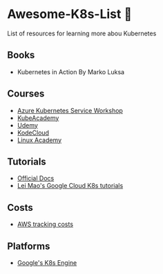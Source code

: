 # Awesome-K8s-List 🦄
List of resources for learning more abou Kubernetes 

## Books
- Kubernetes in Action By Marko Luksa

## Courses
- [Azure Kubernetes Service Workshop](https://docs.microsoft.com/en-us/learn/modules/aks-workshop/)
- [KubeAcademy](https://kube.academy/)
- [Udemy](https://www.udemy.com/user/mumshad-mannambeth/)
- [KodeCloud](https://kodekloud.com/courses)
- [Linux Academy](https://linuxacademy.com/course/certified-kubernetes-application-developer-ckad/)

## Tutorials
- [Official Docs](https://kubernetes.io/docs/tutorials/)
- [Lei Mao's Google Cloud K8s tutorials](https://leimao.github.io/blog/Google-Cloud-Kubernetes-Tutorial/)

## Costs
- [AWS tracking costs](https://aws.amazon.com/blogs/containers/how-to-track-costs-in-multi-tenant-amazon-eks-clusters-using-kubecost/)

## Platforms
- [Google's K8s Engine](https://cloud.google.com/kubernetes-engine/)
